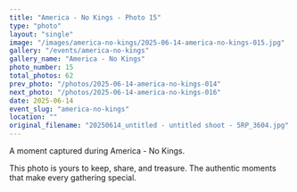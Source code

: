 ```yaml
---
title: "America - No Kings - Photo 15"
type: "photo"
layout: "single"
image: "/images/america-no-kings/2025-06-14-america-no-kings-015.jpg"
gallery: "/events/america-no-kings"
gallery_name: "America - No Kings"
photo_number: 15
total_photos: 62
prev_photo: "/photos/2025-06-14-america-no-kings-014"
next_photo: "/photos/2025-06-14-america-no-kings-016"
date: 2025-06-14
event_slug: "america-no-kings"
location: ""
original_filename: "20250614_untitled - untitled shoot - 5RP_3604.jpg"
---
```


A moment captured during America - No Kings.

This photo is yours to keep, share, and treasure. The authentic moments that make every gathering special.